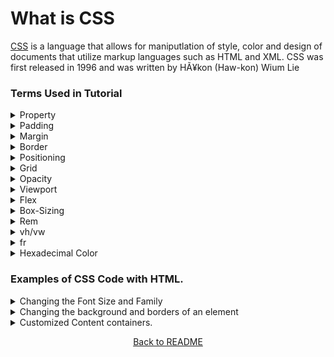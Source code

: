 
# What is CSS
[CSS](https://en.wikipedia.org/wiki/CSS) is a language that allows for maniputlation of style, color and design of documents that utilize markup languages such as HTML and XML. CSS was first released in 1996 and was written by HÃ¥kon (Haw-kon) Wium Lie 

### Terms Used in Tutorial
<details>
    <summary>Property</summary>
    A property is an aspect of an element that can be set using CSS to change the design of an HTML element. IE: Color, Background Color, Font Size, etc.
</details>
<details>
    <summary>Padding</summary>
    Padding refers to the space that surrounds an elements content within said element.
</details>
<details>
    <summary>Margin</summary>
    Margin refers to the space around an element's border.
</details>
<details>
    <summary>Border</summary>
    The border of an element is the line that surrounds the elements, however while the border isn't always displayed it acts as a framing device for the element.
</details>
<details>
    <summary>Positioning</summary>
    Positioning refers to the location that a element will be displayed on a screen, as well as whether the element will be able to move on the screen.
</details>
<details>
    <summary>Grid</summary>
    A CSS grid allows for developers to define a column and row layout for their web designs.
</details>
<details>
    <summary>Opacity</summary>
    Opacity is a property that defines what degree of transparency an element will have.
</details>
<details>
    <summary>Viewport</summary>
    The viewport refers to the total visual area of a webpage that is available to the user.
</details>
<details>
    <summary>Flex</summary>
    The flex property of an element defines how the element will grow or shrink in order to fit the available display.
</details>
<details>
    <summary>Box-Sizing</summary>
    Box-sizing refers to the overall size of the element as it comes to its width and height.
</details>
<details>
    <summary>Rem</summary>
    Rem is a unit of sizing that stands for the root em and will define aspects of the element that will be inherited from the root element.
</details>
<details>
    <summary>vh/vw</summary>
    Vh is an abbriviation for viewport height, while vw stands for viewport width both of these are used to define a percent of the total viewport that should be taken by an element.
</details>
<details>
    <summary>fr</summary>
    Fr stands for Fractional unit and it is a unit of length with-in a defined grid.
</details>
<details>
    <summary>Hexadecimal Color</summary>
    Hexadecimal Color refers a 6-symbol code that represents the value of Red, Green, and Blue that make up a color from 0 to 255.
</details>

### Examples of CSS Code with HTML.
<details>
    <summary>Changing the Font Size and Family</summary>
    <pre><code>&lt;style&gt;
    p{
			text-align: center;
			font-family: alexei;
			}
	&lt;/style&gt;
    &lt;p&gt;Lorem ipsum dolor sit amet, consectetur adipiscing elit. Maecenas nec imperdiet nunc, eu dignissim ipsum. Curabitur varius nisl eu arcu pellentesque, sit amet venenatis est mattis. &lt;/p&gt;</code></pre>
    <!--<style>
    #p1{
			text-align: center;
			font-family: alexei;
			}
    </style>
    <p id = 'p1'>Lorem ipsum dolor sit amet, consectetur adipiscing elit. Maecenas nec imperdiet nunc, eu dignissim ipsum. Curabitur varius nisl eu arcu pellentesque, sit amet venenatis est mattis.</p>-->
    <img src=Font-for-MD-Page.png>
</details>
<details>
    <summary>Changing the background and borders of an element</summary>
    <pre><code>&lt;style&gt;
    button{
			background-color: Orange;
			border-width: thick;
			}
	&lt;/style&gt;&lt;button type="button" onclick="alert('Hello world!')"&gt;Click Me!&lt;/button&gt;</code></pre>
    <!--<style>
         #button1{
			background-color: Orange;
			border-width: thick;
			}
    </style>
    <button type="button" onclick="alert('Hello world!')">Click Me!</button>
    <button id = 'button1'type="button" onclick="alert('Hello world!')">Click Me!</button>-->
    <img src=Buttons-for-MD-Page.png>
</details>
<details>
    <summary>Customized Content containers.</summary>
    <pre><code>
    &lt;style&gt;
    #div1{
		background-color: white;
        color: black;
        border-radius: 15px;
        text-align: center;
        font-family: alexei;text-align: center;
		font-family: alexei;
	}
    #div2{
        border-color: orange;
        border-radius: 12px;
        color: brown;
        width: 25%;
        text-align: right;
        font-family: fantasy;
    }
    &lt;/style&gt;
    &lt;div Id = 'div1'&gt;&lt;p&gt;Informaiton seperated by a divider.&lt;/p&gt;&lt;/div&gt;&lt;div id='div2'&gt;&lt;p&gt; information seperated from the other using a divider.&lt;/p&gt; &lt;/div&gt;</code></pre>
    <!--<style>
    #div1{
    background-color: white;
    color: black;
    border-radius: 15px;
    text-align: center;
    font-family: alexei;
    }
    #div2{
    background-color: orange;
    border-radius: 12px;
    color: brown;
    width: 25%;
    text-align: right;
    font-family: fantasy;
    }</style>
    <div id='div1'><p>Information seperated by a divider.</p></div><div  id=div2><p>Information seperated form the other using a divider.</p></div>-->
    <img src=Div-Image-for-MD.png>
</details>
<p align = "center"><a href='https://github.com/JusticeGtrrz/FinalProject-DigitalSystems/blob/main/README.md'>Back to README</a></p>

